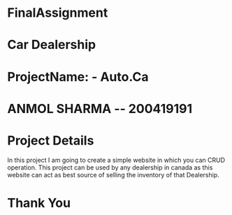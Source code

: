 # FinalAssignment
# Car Dealership
# ProjectName: - Auto.Ca

# ANMOL SHARMA -- 200419191
 
 
 # Project Details
 In this project I am going to create a simple website in which you can CRUD operation. This project can be used by any dealership in canada as this website can act as best source  of selling the inventory of that Dealership. 
 
 
 # Thank You
